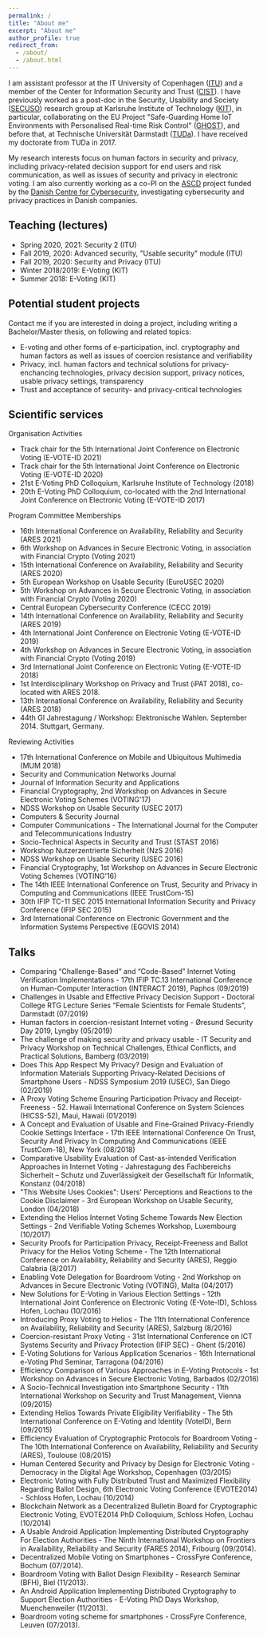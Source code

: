 ```yaml
---
permalink: /
title: "About me"
excerpt: "About me"
author_profile: true
redirect_from: 
  - /about/
  - /about.html
---
```


I am assistant professor at the IT University of Copenhagen (<a href="https://www.itu.dk">ITU</a>) and a member of the Center for Information Security and Trust (<a href="https://cist.dk">CIST</a>). I have previously worked as a post-doc in the Security, Usability and Society (<a href="https://secuso.aifb.kit.edu/index.php">SECUSO</a>) research group at Karlsruhe Institute of Technology (<a href="http://www.kit.edu">KIT</a>), in particular, collaborating on the EU Project "Safe-Guarding Home IoT Environments with Personalised Real-time Risk Control" (<a href="https://www.ghost-iot.eu">GHOST</a>), and before that, at Technische Universität Darmstadt (<a href="https://www.tu-darmstadt.de">TUDa</a>). I have received my doctorate from TUDa in 2017.

My research interests focus on human factors in security and privacy, including privacy-related decision support for end users and risk communication, as well as issues of security and privacy in electronic voting. I am also currently working as a co-PI on the [ASCD](https://ascd.dk) project funded by the [Danish Centre for Cybersecurity](https://fe-ddis.dk/cfcs/Pages/cfcs.aspx), investigating cybersecurity and privacy practices in Danish companies.

Teaching (lectures)
------

- Spring 2020, 2021: Security 2 (ITU)
- Fall 2019, 2020: Advanced security, "Usable security" module (ITU)
- Fall 2019, 2020: Security and Privacy (ITU)
- Winter 2018/2019: E-Voting (KIT)
- Summer 2018: E-Voting (KIT)

Potential student projects
------

Contact me if you are interested in doing a project, including writing a Bachelor/Master thesis, on following and related topics:

- E-voting and other forms of e-participation, incl. cryptography and human factors as well as issues of coercion resistance and verifiability
- Privacy, incl. human factors and technical solutions for privacy-enchancing technologies, privacy decision support, privacy notices, usable privacy settings, transparency
- Trust and acceptance of security- and privacy-critical technologies

Scientific services
------

Organisation Activities

- Track chair for the 5th International Joint Conference on Electronic Voting (E-VOTE-ID 2021)
- Track chair for the 5th International Joint Conference on Electronic Voting (E-VOTE-ID 2020)
- 21st E-Voting PhD Colloquium, Karlsruhe Institute of Technology (2018)
- 20th E-Voting PhD Colloquium, co-located with the 2nd International Joint Conference on Electronic Voting (E-VOTE-ID 2017)

Program Committee Memberships

- 16th International Conference on Availability, Reliability and Security (ARES 2021)
- 6th Workshop on Advances in Secure Electronic Voting, in association with Financial Crypto (Voting 2021)
- 15th International Conference on Availability, Reliability and Security (ARES 2020)
- 5th European Workshop on Usable Security (EuroUSEC 2020)
- 5th Workshop on Advances in Secure Electronic Voting, in association with Financial Crypto (Voting 2020)
- Central European Cybersecurity Conference (CECC 2019)
- 14th International Conference on Availability, Reliability and Security (ARES 2019)
- 4th International Joint Conference on Electronic Voting (E-VOTE-ID 2019)
- 4th Workshop on Advances in Secure Electronic Voting, in association with Financial Crypto (Voting 2019)
- 3rd International Joint Conference on Electronic Voting (E-VOTE-ID 2018)
- 1st Interdisciplinary Workshop on Privacy and Trust (iPAT 2018), co-located with ARES 2018.
- 13th International Conference on Availability, Reliability and Security (ARES 2018)
- 44th GI Jahrestagung / Workshop: Elektronische Wahlen. September 2014. Stuttgart, Germany. 

Reviewing Activities

- 17th International Conference on Mobile and Ubiquitous Multimedia (MUM 2018)
- Security and Communication Networks Journal
- Journal of Information Security and Applications
- Financial Cryptography, 2nd Workshop on Advances in Secure Electronic Voting Schemes (VOTING'17)
- NDSS Workshop on Usable Security (USEC 2017)
- Computers & Security Journal
- Computer Communications - The International Journal for the Computer and Telecommunications Industry
- Socio-Technical Aspects in Security and Trust (STAST 2016)
- Workshop Nutzerzentrierte Sicherheit (NzS 2016)
- NDSS Workshop on Usable Security (USEC 2016)
- Financial Cryptography, 1st Workshop on Advances in Secure Electronic Voting Schemes (VOTING'16)
- The 14th IEEE International Conference on Trust, Security and Privacy in Computing and Communications (IEEE TrustCom-15)
- 30th IFIP TC-11 SEC 2015 International Information Security and Privacy Conference (IFIP SEC 2015)
- 3rd International Conference on Electronic Government and the Information Systems Perspective (EGOVIS 2014)

Talks
------

- Comparing “Challenge-Based” and “Code-Based” Internet Voting Verification Implementations - 17th IFIP TC.13 International Conference on Human-Computer Interaction (INTERACT 2019), Paphos (09/2019)
- Challenges in Usable and Effective Privacy Decision Support - Doctoral College RTG Lecture Series “Female Scientists for Female Students”, Darmstadt (07/2019)
- Human factors in coercion-resistant Internet voting - Øresund Security Day 2019, Lyngby (05/2019)
- The challenge of making security and privacy usable - IT Security and Privacy Workshop on Technical Challenges, Ethical Conflicts, and Practical Solutions, Bamberg (03/2019)
- Does This App Respect My Privacy? Design and Evaluation of Information Materials Supporting Privacy-Related Decisions of Smartphone Users - NDSS Symposium 2019 (USEC), San Diego (02/2019)
- A Proxy Voting Scheme Ensuring Participation Privacy and Receipt-Freeness - 52. Hawaii International Conference on System Sciences (HICSS-52), Maui, Hawaii (01/2019)
- A Concept and Evaluation of Usable and Fine-Grained Privacy-Friendly Cookie Settings Interface - 17th IEEE International Conference On Trust, Security And Privacy In Computing And Communications (IEEE TrustCom-18), New York (08/2018)
- Comparative Usability Evaluation of Cast-as-intended Verification Approaches in Internet Voting - Jahrestagung des Fachbereichs Sicherheit – Schutz und Zuverlässigkeit der Gesellschaft für Informatik, Konstanz (04/2018)
- "This Website Uses Cookies": Users' Perceptions and Reactions to the Cookie Disclaimer - 3rd European Workshop on Usable Security, London (04/2018)
- Extending the Helios Internet Voting Scheme Towards New Election Settings - 2nd Verifiable Voting Schemes Workshop, Luxembourg (10/2017)
- Security Proofs for Participation Privacy, Receipt-Freeness and Ballot Privacy for the Helios Voting Scheme - The 12th International Conference on Availability, Reliability and Security (ARES), Reggio Calabria (8/2017)
- Enabling Vote Delegation for Boardroom Voting - 2nd Workshop on Advances in Secure Electronic Voting (VOTING), Malta (04/2017)
- New Solutions for E-Voting in Various Election Settings - 12th International Joint Conference on Electronic Voting (E-Vote-ID), Schloss Hofen, Lochau (10/2016)
- Introducing Proxy Voting to Helios - The 11th International Conference on Availability, Reliability and Security (ARES), Salzburg (8/2016)
- Coercion-resistant Proxy Voting - 31st International Conference on ICT Systems Security and Privacy Protection (IFIP SEC) - Ghent (5/2016)
- E‐Voting Solutions for Various Application Scenarios - 16th International e-Voting Phd Seminar, Tarragona (04/2016)
- Efficiency Comparison of Various Approaches in E-Voting Protocols - 1st Workshop on Advances in Secure Electronic Voting, Barbados (02/2016)
- A Socio-Technical Investigation into Smartphone Security - 11th International Workshop on Security and Trust Management, Vienna (09/2015)
- Extending Helios Towards Private Eligibility Verifiability - The 5th International Conference on E-Voting and Identity (VoteID), Bern (09/2015)
- Efficiency Evaluation of Cryptographic Protocols for Boardroom Voting - The 10th International Conference on Availability, Reliability and Security (ARES), Toulouse (08/2015)
- Human Centered Security and Privacy by Design for Electronic Voting - Democracy in the Digital Age Workshop, Copenhagen (03/2015)
- Electronic Voting with Fully Distributed Trust and Maximized Flexibility Regarding Ballot Design, 6th Electronic Voting Conference (EVOTE2014) - Schloss Hofen, Lochau (10/2014)
- Blockchain Network as a Decentralized Bulletin Board for Cryptographic Electronic Voting, EVOTE2014 PhD Colloquium, Schloss Hofen, Lochau (10/2014)
- A Usable Android Application Implementing Distributed Cryptography For Election Authorities - The Ninth International Workshop on Frontiers in Availability, Reliability and Security (FARES 2014), Fribourg (09/2014).
- Decentralized Mobile Voting on Smartphones - CrossFyre Conference, Bochum (07/2014).
- Boardroom Voting with Ballot Design Flexibility - Research Seminar (BFH), Biel (11/2013).
- An Android Application Implementing Distributed Cryptography to Support Election Authorities - E-Voting PhD Days Workshop, Muenchenweiler (11/2013).
- Boardroom voting scheme for smartphones - CrossFyre Conference, Leuven (07/2013).
